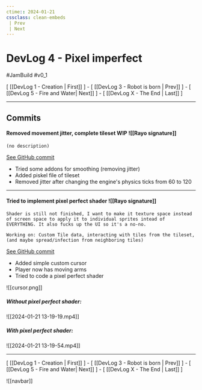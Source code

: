 ```yaml
---
ctime:: 2024-01-21
cssclass: clean-embeds
 | Prev
 | Next
---
```


# DevLog 4 - Pixel imperfect

#JamBuild #v0_1 

\[ [[DevLog 1 - Creation | First]] \] - \[ [[DevLog 3 - Robot is born | Prev]] \] - \[ [[DevLog 5 - Fire and Water| Next]] \] - \[ [[DevLog X - The End | Last]] \]

---

## Commits

#### Removed movement jitter, complete tileset WIP ![[Rayo signature]]
```
(no description)
```
[See GitHub commit](https://github.com/RayoROAR/GreenTop/commit/2557ebd2ad45e809394e880f31443306938f722a)

- Tried some addons for smoothing (removing jitter)
- Added piskel file of tileset
- Removed jitter after changing the engine's physics ticks from 60 to 120

---

#### Tried to implement pixel perfect shader ![[Rayo signature]]
```
Shader is still not finished, I want to make it texture space instead of screen space to apply it to individual sprites intead of EVERYTHING. It also fucks up the UI so it's a no-no.

Working on: Custom Tile data, interacting with tiles from the tileset, (and maybe spread/infection from neighboring tiles)
```
[See GitHub commit](https://github.com/RayoROAR/GreenTop/commit/01c8ef0d717ce4861eda579b38b43b455b5c6aa6)

- Added simple custom cursor
- Player now has moving arms
- Tried to code a pixel perfect shader

![[cursor.png]]

##### Without pixel perfect shader:
![[2024-01-21 13-19-19.mp4]]

##### With pixel perfect shader:
![[2024-01-21 13-19-54.mp4]]

---

\[ [[DevLog 1 - Creation | First]] \] - \[ [[DevLog 3 - Robot is born | Prev]] \] - \[ [[DevLog 5 - Fire and Water| Next]] \] - \[ [[DevLog X - The End | Last]] \]

![[navbar]]